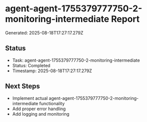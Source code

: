 # agent-agent-1755379777750-2-monitoring-intermediate Report

Generated: 2025-08-18T17:27:17.279Z

## Status
- Task: agent-agent-1755379777750-2-monitoring-intermediate
- Status: Completed
- Timestamp: 2025-08-18T17:27:17.279Z

## Next Steps
- Implement actual agent-agent-1755379777750-2-monitoring-intermediate functionality
- Add proper error handling
- Add logging and monitoring
